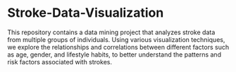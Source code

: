 # Stroke-Data-Visualization
This repository contains a data mining project that analyzes stroke data from multiple groups of individuals. Using various visualization techniques, we explore the relationships and correlations between different factors such as age, gender, and lifestyle habits, to better understand the patterns and risk factors associated with strokes. 
